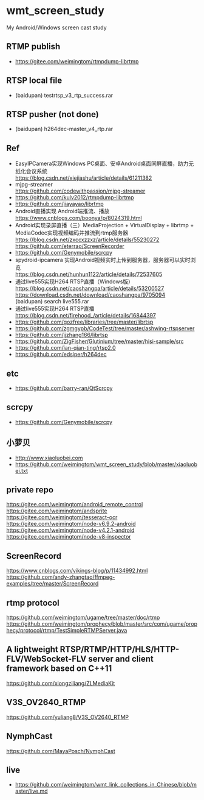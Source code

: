 # wmt_screen_study
My Android/Windows screen cast study  

## RTMP publish  
* https://gitee.com/weimingtom/rtmpdump-librtmp  

## RTSP local file  
* (baidupan) testrtsp_v3_rtp_success.rar  

## RTSP pusher (not done)    
* (baidupan) h264dec-master_v4_rtp.rar  

## Ref  
* EasyIPCamera实现Windows PC桌面、安卓Android桌面同屏直播，助力无纸化会议系统  
https://blog.csdn.net/xiejiashu/article/details/61211382  
* mjpg-streamer  
https://github.com/codewithpassion/mjpg-streamer  
* https://github.com/kulv2012/rtmpdump-librtmp  
* https://github.com/jiayayao/librtmp  
* Android直播实现 Android端推流、播放  
https://www.cnblogs.com/boonya/p/8024319.html  
* Android实现录屏直播（三）MediaProjection + VirtualDisplay + librtmp + MediaCodec实现视频编码并推流到rtmp服务器  
https://blog.csdn.net/zxccxzzxz/article/details/55230272  
https://github.com/eterrao/ScreenRecorder  
* https://github.com/Genymobile/scrcpy  
* spydroid-ipcamera 实现Android视频实时上传到服务器，服务器可以实时浏览  
https://blog.csdn.net/hunhun1122/article/details/72537605  
* 通过live555实现H264 RTSP直播（Windows版）  
https://blog.csdn.net/caoshangpa/article/details/53200527  
https://download.csdn.net/download/caoshangpa/9705094  
(baidupan) search live555.rar  
* 通过live555实现H264 RTSP直播  
https://blog.csdn.net/firehood_/article/details/16844397  
* https://github.com/gozfree/libraries/tree/master/librtsp  
* https://github.com/zgmgypb/CodeTest/tree/master/ashwing-rtspserver  
* https://github.com/jjzhang166/librtsp  
* https://github.com/ZigFisher/Glutinium/tree/master/hisi-sample/src  
* https://github.com/ian-qian-ting/rtsp2.0  
* https://github.com/edsiper/h264dec  

## etc  
* https://github.com/barry-ran/QtScrcpy  

## scrcpy  
* https://github.com/Genymobile/scrcpy  

## 小萝贝  
* http://www.xiaoluobei.com  
* https://github.com/weimingtom/wmt_screen_study/blob/master/xiaoluobei.txt  

## private repo  
https://gitee.com/weimingtom/android_remote_control  
https://gitee.com/weimingtom/andsprite  
https://gitee.com/weimingtom/tesseract-ocr  
https://gitee.com/weimingtom/node-v6.9.2-android  
https://gitee.com/weimingtom/node-v4.2.1-android  
https://gitee.com/weimingtom/node-v8-inspector  

## ScreenRecord  
https://www.cnblogs.com/vikings-blog/p/11434992.html  
https://github.com/andy-zhangtao/ffmpeg-examples/tree/master/ScreenRecord  

## rtmp protocol  
https://github.com/weimingtom/ugame/tree/master/doc/rtmp  
https://github.com/weimingtom/prophecy/blob/master/src/com/ugame/prophecy/protocol/rtmp/TestSimpleRTMPServer.java  

## A lightweight RTSP/RTMP/HTTP/HLS/HTTP-FLV/WebSocket-FLV server and client framework based on C++11  
https://github.com/xiongziliang/ZLMediaKit  

## V3S_OV2640_RTMP  
https://github.com/yuliang8/V3S_OV2640_RTMP  

## NymphCast  
https://github.com/MayaPosch/NymphCast  

## live  
* https://github.com/weimingtom/wmt_link_collections_in_Chinese/blob/master/live.md  
